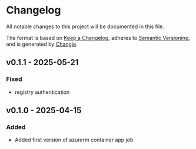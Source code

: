 # Changelog
All notable changes to this project will be documented in this file.

The format is based on [Keep a Changelog](https://keepachangelog.com/en/1.0.0/),
adheres to [Semantic Versioning](https://semver.org/spec/v2.0.0.html),
and is generated by [Changie](https://github.com/miniscruff/changie).


## v0.1.1 - 2025-05-21
### Fixed
* registry authentication

## v0.1.0 - 2025-04-15
### Added
* Added first version of azurerm container app job
